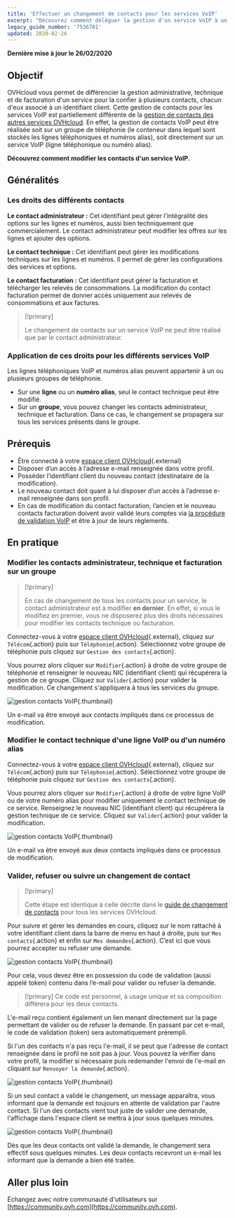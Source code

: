 ```yaml
---
title: 'Effectuer un changement de contacts pour les services VoIP'
excerpt: "Découvrez comment déléguer la gestion d'un service VoIP à un autre compte OVHcloud."
legacy_guide_number: '7536701'
updated: 2020-02-26
---
```


**Dernière mise à jour le 26/02/2020**

## Objectif

OVHcloud vous permet de différencier la gestion administrative, technique et de facturation d'un service pour la confier à plusieurs contacts, chacun d'eux associé à un identifiant client. Cette gestion de contacts pour les services VoIP est partiellement différente de la [gestion de contacts des autres services OVHcloud](/pages/account/customer/managing_contacts). En effet, la gestion de contacts VoIP peut être réalisée soit sur un groupe de téléphonie (le conteneur dans lequel sont stockés les lignes téléphoniques et numéros alias), soit directement sur un service VoIP (ligne téléphonique ou numéro alias).

**Découvrez comment modifier les contacts d'un service VoIP.**

## Généralités

### Les droits des différents contacts
**Le contact administrateur :** Cet identifiant peut gérer l’intégralité des options sur les lignes et numéros, aussi bien techniquement que commercialement. Le contact administrateur peut modifier les offres sur les lignes et ajouter des options. 

**Le contact technique :** Cet identifiant peut gérer les modifications techniques sur les lignes et numéros. Il permet de gérer les configurations des services et options.

**Le contact facturation :** Cet identifiant peut gérer la facturation et télécharger les relevés de consommations. La modification du contact facturation permet de donner accès uniquement aux relevés de consommations et aux factures.

> [!primary]
>
> Le changement de contacts sur un service VoIP ne peut être réalisé que par le contact administrateur.
>

### Application de ces droits pour les différents services VoIP

Les lignes téléphoniques VoIP et numéros alias peuvent appartenir à un ou plusieurs groupes de téléphonie.

- Sur une **ligne** ou un **numéro alias**, seul le contact technique peut être modifié.
- Sur un **groupe**, vous pouvez changer les contacts administrateur, technique et facturation. Dans ce cas, le changement se propagera sur tous les services présents dans le groupe.


## Prérequis

- Être connecté à  votre [espace client OVHcloud](https://www.ovh.com/auth/?action=gotomanager&from=https://www.ovh.com/fr/&ovhSubsidiary=fr){.external}
- Disposer d’un accès à l’adresse e-mail renseignée dans votre profil.
- Posséder l’identifiant client du nouveau contact (destinataire de la modification).
- Le nouveau contact doit quant à lui disposer d’un accès à l’adresse e-mail renseignée dans son profil.
- En cas de modification du contact facturation, l’ancien et le nouveau contacts facturation doivent avoir validé leurs comptes via [la procédure de validation VoIP](/pages/telecom/voip/la_procedure_de_validation_voip) et être à jour de leurs règlements.

## En pratique

### Modifier les contacts administrateur, technique et facturation sur un groupe

> [!primary]
>
> En cas de changement de tous les contacts pour un service, le contact administrateur est à modifier **en dernier**. En effet, si vous le modifiez en premier, vous ne disposerez plus des droits nécessaires pour modifier les contacts technique ou facturation.
>

Connectez-vous à votre [espace client OVHcloud](https://www.ovh.com/auth/?action=gotomanager&from=https://www.ovh.com/fr/&ovhSubsidiary=fr){.external}, cliquez sur `Télécom`{.action} puis sur `Téléphonie`{.action}. Sélectionnez votre groupe de téléphonie puis cliquez sur `Gestion des contacts`{.action}.

Vous pourrez alors cliquer sur `Modifier`{.action} à droite de votre groupe de téléphonie et renseigner le nouveau NIC (identifiant client) qui récupérera la gestion de ce groupe. Cliquez sur `Valider`{.action} pour valider la modification. Ce changement s'appliquera à tous les services du groupe.

![gestion contacts VoIP](images/voipcontacts01.png){.thumbnail}

Un e-mail va être envoyé aux contacts impliqués dans ce processus de modification.

### Modifier le contact technique d'une ligne VoIP ou d'un numéro alias

Connectez-vous à votre [espace client OVHcloud](https://www.ovh.com/auth/?action=gotomanager&from=https://www.ovh.com/fr/&ovhSubsidiary=fr){.external}, cliquez sur `Télécom`{.action} puis sur `Téléphonie`{.action}. Sélectionnez votre groupe de téléphonie puis cliquez sur `Gestion des contacts`{.action}.

Vous pourrez alors cliquer sur `Modifier`{.action} à droite de votre ligne VoIP ou de votre numéro alias pour modifier uniquement le contact technique de ce service. Renseignez le nouveau NIC (identifiant client) qui récupérera la gestion technique de ce service. Cliquez sur `Valider`{.action} pour valider la modification.

![gestion contacts VoIP](images/voipcontacts02.png){.thumbnail}

Un e-mail va être envoyé aux deux contacts impliqués dans ce processus de modification.

### Valider, refuser ou suivre un changement de contact

> [!primary]
>
> Cette étape est identique à celle décrite dans le [guide de changement de contacts](/pages/account/customer/managing_contacts#valider-refuser-ou-suivre-un-changement-de-contact) pour tous les services OVHcloud.
>

Pour suivre et gérer les demandes en cours, cliquez sur le nom rattaché à votre identifiant client dans la barre de menu en haut à droite, puis sur `Mes contacts`{.action} et enfin sur `Mes demandes`{.action}. C’est ici que vous pourrez accepter ou refuser une demande.

![gestion contacts VoIP](images/managing_contacts_05.png){.thumbnail}

Pour cela, vous devez être en possession du code de validation (aussi appelé token) contenu dans l’e-mail pour valider ou refuser la demande.

> [!primary]
> Ce code est personnel, à usage unique et sa composition différera pour les deux contacts.

L'e-mail reçu contient  également un lien menant directement sur la page permettant de valider ou de refuser la demande. En passant par cet e-mail, le code de validation (token) sera automatiquement prérempli.

Si l'un des contacts n'a pas reçu l'e-mail, il se peut que l'adresse de contact renseignée dans le profil ne soit pas à jour. Vous pouvez la vérifier dans votre profil, la modifier si nécessaire puis redemander l'envoi de l'e-mail en cliquant sur `Renvoyer la demande`{.action}.

![gestion contacts VoIP](images/managing_contacts_06.png){.thumbnail}

Si un seul contact a validé le changement, un message apparaîtra, vous informant que la demande est toujours en attente de validation par l'autre contact. Si l'un des contacts vient tout juste de valider une demande,  l'affichage dans l'espace client se mettra à jour sous quelques minutes.

![gestion contacts VoIP](images/managing_contacts_07.png){.thumbnail}

Dès que les deux contacts ont validé la demande, le changement sera effectif sous quelques minutes. Les deux contacts recevront un e-mail les informant que la demande a bien été traitée.

## Aller plus loin

Échangez avec notre communauté d'utilisateurs sur [https://community.ovh.com](https://community.ovh.com).